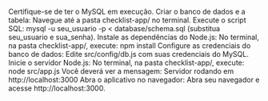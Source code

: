 Certifique-se de ter o MySQL em execução.
Criar o banco de dados e a tabela:
Navegue até a pasta checklist-app/ no terminal.
Execute o script SQL: mysql -u seu_usuario -p < database/schema.sql (substitua seu_usuario e sua_senha).
Instale as dependências do Node.js:
No terminal, na pasta checklist-app/, execute: npm install
Configure as credenciais do banco de dados:
Edite src/config/db.js com suas credenciais do MySQL.
Inicie o servidor Node.js:
No terminal, na pasta checklist-app/, execute: node src/app.js
Você deverá ver a mensagem: Servidor rodando em http://localhost:3000
Abra o aplicativo no navegador:
Abra seu navegador e acesse http://localhost:3000.